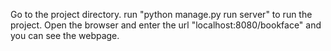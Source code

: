 Go to the project directory. run "python manage.py run server" to run the project.
Open the browser and enter the url "localhost:8080/bookface" and you can see the webpage.
